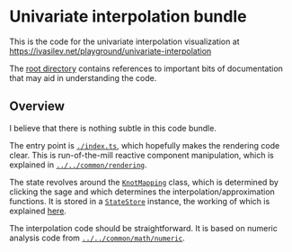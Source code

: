 # Univariate interpolation bundle

This is the code for the univariate interpolation visualization at https://ivasilev.net/playground/univariate-interpolation

The [root directory](../../../) contains references to important bits of documentation that may aid in understanding the code.

## Overview

I believe that there is nothing subtle in this code bundle.

The entry point is [`./index.ts`](./index.ts), which hopefully makes the rendering code clear. This is run-of-the-mill reactive component manipulation, which is explained in [`../../common/rendering`](../../common/rendering).

The state revolves around the [`KnotMapping`](../../common/math/numeric/knot_mapping.ts) class, which is determined by clicking the sage and which determines the interpolation/approximation functions. It is stored in a [`StateStore`](../../common/support/state_store.ts) instance, the working of which is explained [here](../../common/observable#state-store).

The interpolation code should be straightforward. It is based on numeric analysis code from [`../../common/math/numeric`](../../common/math/numeric).
